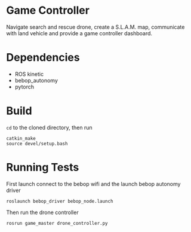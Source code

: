# Game Controller
Navigate search and rescue drone, create a S.L.A.M. map,  communicate with land vehicle and provide a game controller dashboard.

# Dependencies
* ROS kinetic
* bebop_autonomy
* pytorch

# Build
`cd` to the cloned directory, then run
```
catkin_make
source devel/setup.bash
```

# Running Tests
First launch connect to the bebop wifi and the launch bebop autonomy driver
```
roslaunch bebop_driver bebop_node.launch
```
Then run the drone controller
```
rosrun game_master drone_controller.py
```
